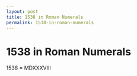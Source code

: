 ```yaml
---
layout: post
title: 1538 in Roman Numerals
permalink: 1538-in-roman-numerals
---
```


# 1538 in Roman Numerals

1538 = MDXXXVIII

